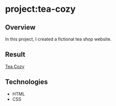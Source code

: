 # project:tea-cozy
## Overview
In this project, I created a fictional tea shop website.
## Result
<a href="https://daiyirita.github.io/project-tea-cozy/">Tea Cozy</a>
## Technologies
- HTML
- CSS

